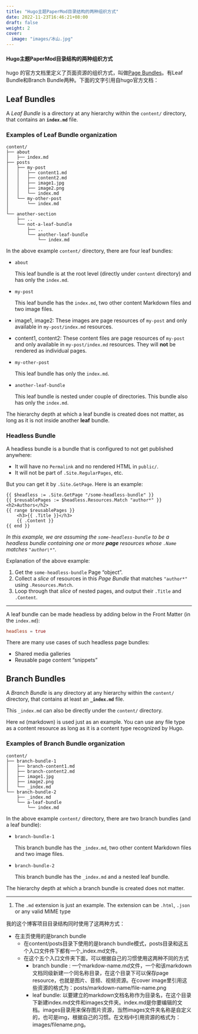 ```yaml
---
title: "Hugo主题PaperMod目录结构的两种组织方式"
date: 2022-11-23T16:46:21+08:00
draft: false
weight: 2
cover: 
  image: "images/冰山.jpg"
---
```


#### Hugo主题PaperMod目录结构的两种组织方式

hugo 的官方文档里定义了页面资源的组织方式，叫做[Page Bundles](https://gohugo.io/content-management/page-bundles/)。有Leaf Bundle和Branch Bundle两种。下面的文字引用自hugo官方文档：

## Leaf Bundles 

A *Leaf Bundle* is a directory at any hierarchy within the `content/` directory, that contains an **`index.md`** file.

### Examples of Leaf Bundle organization 

```text
content/
├── about
│   ├── index.md
├── posts
│   ├── my-post
│   │   ├── content1.md
│   │   ├── content2.md
│   │   ├── image1.jpg
│   │   ├── image2.png
│   │   └── index.md
│   └── my-other-post
│       └── index.md
│
└── another-section
    ├── ..
    └── not-a-leaf-bundle
        ├── ..
        └── another-leaf-bundle
            └── index.md
```

In the above example `content/` directory, there are four leaf bundles:

- `about`

  This leaf bundle is at the root level (directly under `content` directory) and has only the `index.md`.

- `my-post`

  This leaf bundle has the `index.md`, two other content Markdown files and two image files.

- image1, image2: These images are page resources of `my-post` and only available in `my-post/index.md` resources.
- content1, content2: These content files are page resources of `my-post` and only available in `my-post/index.md` resources. They will **not** be rendered as individual pages.

- `my-other-post`

  This leaf bundle has only the `index.md`.

- `another-leaf-bundle`

  This leaf bundle is nested under couple of directories. This bundle also has only the `index.md`.



The hierarchy depth at which a leaf bundle is created does not matter, as long as it is not inside another **leaf** bundle.

### Headless Bundle 

A headless bundle is a bundle that is configured to not get published anywhere:

- It will have no `Permalink` and no rendered HTML in `public/`.
- It will not be part of `.Site.RegularPages`, etc.

But you can get it by `.Site.GetPage`. Here is an example:

```go-html-template
{{ $headless := .Site.GetPage "/some-headless-bundle" }}
{{ $reusablePages := $headless.Resources.Match "author*" }}
<h2>Authors</h2>
{{ range $reusablePages }}
    <h3>{{ .Title }}</h3>
    {{ .Content }}
{{ end }}
```

*In this example, we are assuming the `some-headless-bundle` to be a headless bundle containing one or more **page** resources whose `.Name` matches `"author\*"`.*

Explanation of the above example:

1. Get the `some-headless-bundle` Page “object”.
2. Collect a *slice* of resources in this *Page Bundle* that matches `"author*"` using `.Resources.Match`.
3. Loop through that *slice* of nested pages, and output their `.Title` and `.Content`.

------

A leaf bundle can be made headless by adding below in the Front Matter (in the `index.md`):

```toml
headless = true
```

There are many use cases of such headless page bundles:

- Shared media galleries
- Reusable page content “snippets”

## Branch Bundles 

A *Branch Bundle* is any directory at any hierarchy within the `content/` directory, that contains at least an **`_index.md`** file.

This `_index.md` can also be directly under the `content/` directory.



Here `md` (markdown) is used just as an example. You can use any file type as a content resource as long as it is a content type recognized by Hugo.

### Examples of Branch Bundle organization 

```text
content/
├── branch-bundle-1
│   ├── branch-content1.md
│   ├── branch-content2.md
│   ├── image1.jpg
│   ├── image2.png
│   └── _index.md
└── branch-bundle-2
    ├── _index.md
    └── a-leaf-bundle
        └── index.md
```

In the above example `content/` directory, there are two branch bundles (and a leaf bundle):

- `branch-bundle-1`

  This branch bundle has the `_index.md`, two other content Markdown files and two image files.

- `branch-bundle-2`

  This branch bundle has the `_index.md` and a nested leaf bundle.



The hierarchy depth at which a branch bundle is created does not matter.

------

1. The `.md` extension is just an example. The extension can be `.html`, `.json` or any valid MIME type

我的这个博客项目目录结构同时使用了这两种方式：

* 在主页使用的是branch bundle
  * 在content/posts目录下使用的是branch bundle模式，posts目录和这五个入口文件件下都有一个_index.md文件。
  * 在这个五个入口文件夹下面，可以根据自己的习惯使用这两种不同的方式
    * branch bundle : 一个markdow-name.md文件，一个和该markdown文档同级新建一个同名称目录，在这个目录下可以保存page resource，也就是图片、音频、视频资源。在cover image里引用这些资源的格式为：posts/markdown-name/file-name.png
    * leaf bundle: 以要建立的markdown文档名称作为目录名，在这个目录下新建index.md文件和images文件夹。index.md是你要编辑的文档。images目录用来保存图片资源，当然images文件夹名称是自定义的，也可是img，根据自己的习惯。在文档中引用资源的格式为：images/filename.png。

